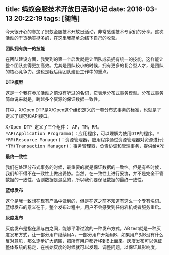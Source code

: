 title: 蚂蚁金服技术开放日活动小记
date: 2016-03-13 20:22:19
tags: [随笔]
---
今天很开心的参加了蚂蚁金服技术开放日活动，非常感谢技术专家们的分享。这次活动的干货确实挺多的，在这里我简单总结下自己的收获。

**团队拥有统一的技能**

在团队建设方面，我受到的第一个启发就是让团队成员拥有统一的技能，这样能让整个团队变得更加高效。尤其是团队较小的时候，拥有更多的复合型人才，是团队的核心竞争力。这也是我后续团队建设工作中的重点。

**DTP模型** 

这是一个我在参加活动之前没有听过的名词，它表示分布式事务模型。分布式事务简单说来就是，跨越多个资源的保证数据一致性。

其中，X/Open DTP是X/Open这个组织定义的一套分布式事务的标准，也就是了定义了规范和API接口。
<pre>
X/Open DTP 定义了三个组件： AP，TM，RM。
*AP(Application Programma)：应用程序，可以理解为使用DTP的程序。*
*RM(Resource Manager)：资源管理器，应用程序通过资源管理器对资源进行控制。*
*TM(Transaction Manager)：事务管理器，负责协调和管理事务，提供给AP应用程序编程接口以及管理资源管理器。* 
</pre>

**最终一致性**

我们在处理分布式事务的时候，最重要的就是保证数据的一致性。但是有些时候，我们却不得不在一致性上做出妥协。当然，在一致性上进行妥协，并不是完全不管数据的一致性，否则数据是混乱的，所以我们要保证数据的最终一致性。

**蓝绿发布**

这个是我一致想在现有产品中做到的，但是在这之前不知道有这么一个专有名词。蓝绿发布的意义在于，整个发布过程中，用户不会感受到任何宕机或者服务重启。

**灰度发布**

灰度发布是指在黑与白之间，能够平滑过渡的一种发布方式。AB test就是一种灰度发布方式，让一部分用户继续用A，一部分用户开始用B，如果用户对B没有什么反对意见，那么逐步扩大范围，把所有用户都迁移到B上面来。灰度发布可以保证整体系统的稳定，在初始灰度的时候就可以发现、调整问题，以保证其影响度。





